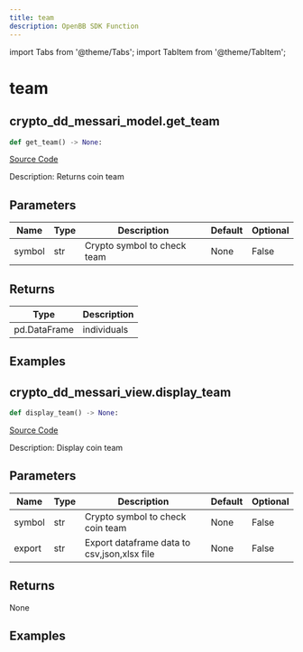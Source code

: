 ```yaml
---
title: team
description: OpenBB SDK Function
---
```


import Tabs from '@theme/Tabs';
import TabItem from '@theme/TabItem';

# team

<Tabs>
<TabItem value="model" label="Model" default>

## crypto_dd_messari_model.get_team

```python title='openbb_terminal/decorators.py'
def get_team() -> None:
```
[Source Code](https://github.com/OpenBB-finance/OpenBBTerminal/tree/main/openbb_terminal/decorators.py#L411)

Description: Returns coin team

## Parameters

| Name | Type | Description | Default | Optional |
| ---- | ---- | ----------- | ------- | -------- |
| symbol | str | Crypto symbol to check team | None | False |

## Returns

| Type | Description |
| ---- | ----------- |
| pd.DataFrame | individuals |

## Examples



</TabItem>
<TabItem value="view" label="View">

## crypto_dd_messari_view.display_team

```python title='openbb_terminal/decorators.py'
def display_team() -> None:
```
[Source Code](https://github.com/OpenBB-finance/OpenBBTerminal/tree/main/openbb_terminal/decorators.py#L544)

Description: Display coin team

## Parameters

| Name | Type | Description | Default | Optional |
| ---- | ---- | ----------- | ------- | -------- |
| symbol | str | Crypto symbol to check coin team | None | False |
| export | str | Export dataframe data to csv,json,xlsx file | None | False |

## Returns

None

## Examples



</TabItem>
</Tabs>